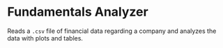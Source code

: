 # Fundamentals Analyzer

Reads a `.csv` file of financial data regarding a company and analyzes the data with plots and tables.